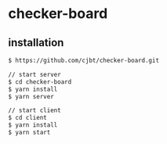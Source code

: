 # checker-board

## installation

```bash
$ https://github.com/cjbt/checker-board.git

// start server
$ cd checker-board
$ yarn install
$ yarn server

// start client
$ cd client
$ yarn install
$ yarn start
```

